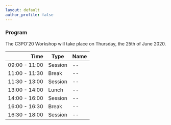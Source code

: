 ```yaml
---
layout: default
author_profile: false
---
```


### Program

The C3PO'20 Workshop will take place on Thursday, the 25th of June 2020.

| **Time**          | **Type**                   | **Name** |
| ------------: | ---------------------- |  --  |
| 09:00 - 11:00 | Session                |  --  |
| 11:00 - 11:30 | Break                  |  --  |
| 11:30 - 13:00 | Session                |  --  |
| 13:00 - 14:00 | Lunch                  |  --  |
| 14:00 - 16:00 | Session                |  --  |
| 16:00 - 16:30 | Break                  |  --  |
| 16:30 - 18:00 | Session                |  --  |
